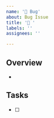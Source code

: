 ```yaml
---
name: '🐛 Bug'
about: Bug Issue
title: '🐛 '
labels: ''
assignees: ''

---
```


## Overview

* 

## Tasks

- [ ]
